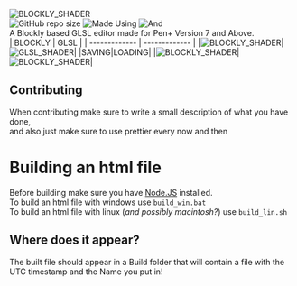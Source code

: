 ![BLOCKLY_SHADER](github_assets/EditorLogo.png "Title")<br>
![GitHub repo size](https://img.shields.io/github/repo-size/Pen-Group/penPlus-shader-editor?style=for-the-badge&color=%23ffda21)
![Made Using](https://img.shields.io/badge/WebGL-900?logo=webgl&logoColor=fff&style=for-the-badge)
![And](https://img.shields.io/badge/JavaScript-F7DF1E?logo=javascript&logoColor=000&style=for-the-badge)<br>
A Blockly based GLSL editor made for Pen+ Version 7 and Above.<br>
| BLOCKLY  | GLSL |
| ------------- | ------------- |
|![BLOCKLY_SHADER](github_assets/BLOCKLY_SHADER.gif "Title")|![GLSL_SHADER](github_assets/GLSL_SHADER.gif "Title")|
|SAVING|LOADING|
|![BLOCKLY_SHADER](github_assets/SHADER_SAVING.gif "Title")|![BLOCKLY_SHADER](github_assets/SHADER_LOADING.gif "Title")|

## Contributing
When contributing make sure to write a small description of what you have done,<br>
and also just make sure to use prettier every now and then<br>


# Building an html file
Before building make sure you have [Node.JS](https://nodejs.org/en) installed.<br>
To build an html file with windows use 
`build_win.bat`<br>
To build an html file with linux (*and possibly macintosh?*) use
`build_lin.sh`<br>
## Where does it appear?
The built file should appear in a Build folder that will contain a file with the UTC timestamp and the Name you put in!
